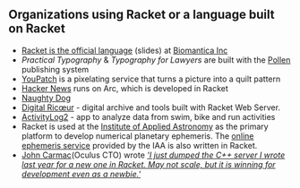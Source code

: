 ## Organizations using Racket or a language built on Racket

 * [Racket is the official language](http://con.racket-lang.org/2017/earl.pdf) (slides) at [Biomantica Inc](http://www.biomantica.com)
 * _Practical Typography_ & _Typography for Lawyers_ are built with the [Pollen](https://github.com/mbutterick/pollen) publishing system
 * [YouPatch](https://www.youpatch.com) is a pixelating service that turns a picture into a quilt pattern
 * [Hacker News](http://news.ycombinator.com/item?id=2201964) runs on Arc, which is developed in Racket
 * [Naughty Dog](https://www.youtube.com/watch?v=oSmqbnhHp1c)
 * [Digital Ricœur](https://digitalricoeur.org/) - digital archive and tools built with Racket Web Server.
 * [ActivityLog2](https://github.com/alex-hhh/ActivityLog2) - app to analyze data from swim, bike and run activities
 * Racket is used at the [Institute of Applied Astronomy](http://iaaras.ru/en) as the primary platform to develop numerical planetary ephemeris. The [online ephemeris service](http://iaaras.ru/en/dept/ephemeris/online/) provided by the IAA is also written in Racket.
 * [John Carmac](https://en.wikipedia.org/wiki/John_Carmack)(Oculus CTO) wrote [_'I just dumped the C++ server I wrote last year for a new one in Racket. May not scale, but it is winning for development even as a newbie.'_](https://twitter.com/ID_AA_Carmack/status/577877590070919168)